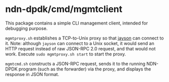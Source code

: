# ndn-dpdk/cmd/mgmtclient

This package contains a simple CLI management client, intended for debugging purpose.

`mgmtproxy.sh` establishes a TCP-to-Unix proxy so that [jayson](https://www.npmjs.com/package/jayson) can connect to it.
Note: although `jayson` can connect to a Unix socket, it would send an HTTP request instead of raw JSON-RPC 2.0 request, and that would not work.
Execute `sudo mgmtproxy.sh start` to start the proxy.

`mgmtcmd.sh` constructs a JSON-RPC request, sends it to the running NDN-DPDK program (such as the forwarder) via the proxy, and displays the response in JSON format.
